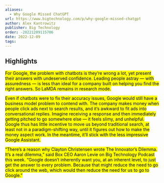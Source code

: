 ```yaml
---
aliases:
  - Why Google Missed ChatGPT
url: https://www.bigtechnology.com/p/why-google-missed-chatgpt
author: Alex Kantrowitz
publisher: Big Technology
order: -20221209115706
date: 2022-12-09
tags:
---
```


## Highlights
<mark>For Google, the problem with chatbots is they’re wrong a lot, yet present their answers with undeserved confidence. Leading people astray — with assuredness — is less than ideal for a company built on helping you find the right answers. So LaMDA remains in research mode.</mark>

<mark>Even if chatbots were to fix their accuracy issues, Google would still have a business model problem to contend with. The company makes money when people click ads next to search results, and it’s awkward to fit ads into conversational replies. Imagine receiving a response and then immediately getting pitched to go somewhere else — it feels slimy, and unhelpful. Google thus has little incentive to move us beyond traditional search, at least not in a paradigm-shifting way, until it figures out how to make the money aspect work. In the meantime, it’ll stick with the less impressive Google Assistant.</mark>

<mark>“There’s a reason why Clayton Christensen wrote The Innovator’s Dilemma. It’s a real dilemma,” said Box CEO Aaron Levie on Big Technology Podcast this week. “Google doesn’t inherently want you, at an inherent level, to just get the answer to every problem. Because that might reduce the need to go click around the web, which would then reduce the need for us to go to Google.”</mark>

